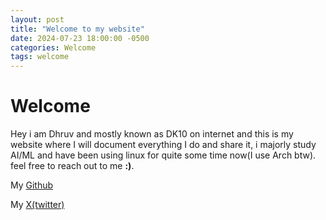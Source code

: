 ```yaml
---
layout: post
title: "Welcome to my website"
date: 2024-07-23 18:00:00 -0500
categories: Welcome
tags: welcome
---
```


# Welcome

Hey i am Dhruv and mostly known as DK10 on internet and this is my website where I will document everything I do and share it, i majorly study AI/ML and have been using linux for quite some time now(I use Arch btw). 
feel free to reach out to me **:)**.

My [Github](https://github.com/DK10WS/)

My [X(twitter)](https://x.com/DK10WS)

